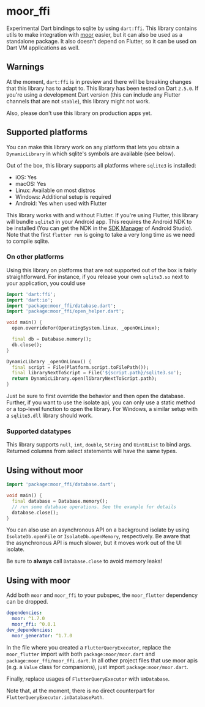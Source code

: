 # moor_ffi

Experimental Dart bindings to sqlite by using `dart:ffi`. This library contains utils to make
integration with [moor](https://pub.dev/packages/moor) easier, but it can also be used
as a standalone package. It also doesn't depend on Flutter, so it can be used on Dart VM
applications as well.

## Warnings
At the moment, `dart:ffi` is in preview and there will be breaking changes that this
library has to adapt to. This library has been tested on Dart `2.5.0`.
If you're using a development Dart version (this can include any Flutter channels that
are not `stable`), this library might not work.

Also, please don't use this library on production apps yet.

## Supported platforms
You can make this library work on any platform that lets you obtain a `DynamicLibrary`
in which sqlite's symbols are available (see below).

Out of the box, this library supports all platforms where `sqlite3` is installed:
- iOS: Yes 
- macOS: Yes
- Linux: Available on most distros
- Windows: Additional setup is required
- Android: Yes when used with Flutter

This library works with and without Flutter. 
If you're using Flutter, this library will bundle `sqlite3` in your Android app. This 
requires the Android NDK to be installed (You can get the NDK in the [SDK Manager](https://developer.android.com/studio/intro/update.html#sdk-manager)
of Android Studio). Note that the first `flutter run` is going to take a very long time as
we need to compile sqlite.

### On other platforms
Using this library on platforms that are not supported out of the box is fairly 
straightforward. For instance, if you release your own `sqlite3.so` next to your application,
you could use
```dart
import 'dart:ffi';
import 'dart:io';
import 'package:moor_ffi/database.dart';
import 'package:moor_ffi/open_helper.dart';

void main() {
  open.overrideFor(OperatingSystem.linux, _openOnLinux);

  final db = Database.memory();
  db.close();
}

DynamicLibrary _openOnLinux() {
  final script = File(Platform.script.toFilePath());
  final libraryNextToScript = File('${script.path}/sqlite3.so');
  return DynamicLibrary.open(libraryNextToScript.path);
}
```
Just be sure to first override the behavior and then open the database. Further,
if you want to use the isolate api, you can only use a static method or a top-level
function to open the library. For Windows, a similar setup with a `sqlite3.dll` library
should work.

### Supported datatypes
This library supports `null`, `int`, `double`, `String` and `Uint8List` to bind args.
Returned columns from select statements will have the same types.

## Using without moor
```dart
import 'package:moor_ffi/database.dart';

void main() {
  final database = Database.memory();
  // run some database operations. See the example for details
  database.close();
}
```

You can also use an asynchronous API on a background isolate by using `IsolateDb.openFile`
or `IsolateDb.openMemory`, respectively. Be aware that the asynchronous API is much slower,
but it moves work out of the UI isolate.

Be sure to __always__ call `Database.close` to avoid memory leaks!

## Using with moor
Add both `moor` and `moor_ffi` to your pubspec, the `moor_flutter` dependency can be dropped.

```yaml
dependencies:
  moor: ^1.7.0
  moor_ffi: ^0.0.1
dev_dependencies:
  moor_generator: ^1.7.0
```

In the file where you created a `FlutterQueryExecutor`, replace the `moor_flutter` import
with both `package:moor/moor.dart` and `package:moor_ffi/moor_ffi.dart`.
In all other project files that use moor apis (e.g. a `Value` class for companions), just import `package:moor/moor.dart`.

Finally, replace usages of `FlutterQueryExecutor` with `VmDatabase`.

Note that, at the moment, there is no direct counterpart for `FlutterQueryExecutor.inDatabasePath`.